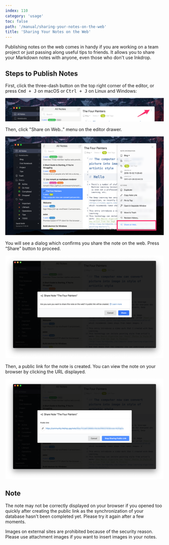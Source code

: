 ```yaml
---
index: 110
category: 'usage'
toc: false
path: '/manual/sharing-your-notes-on-the-web'
title: 'Sharing Your Notes on the Web'
---
```


Publishing notes on the web comes in handy if you are working on a team project or just passing along useful tips to friends.
It allows you to share your Markdown notes with anyone, even those who don't use Inkdrop.

## Steps to Publish Notes

First, click the three-dash button on the top right corner of the editor, or press <kbd>Cmd + J</kbd> on macOS or <kbd>Ctrl + J</kbd> on Linux and Windows:

![“Share Note” button](./sharing-notes_button.png)

Then, click "Share on Web.." menu on the editor drawer.

!["Share on Web.." menu](./sharing-notes_menu.png)

You will see a dialog which confirms you share the note on the web. Press “Share” button to proceed.

![Confirmation Dialog](./sharing-notes_confirmation.png)

Then, a public link for the note is created. You can view the note on your browser by clicking the URL displayed.

![Generated Public Link](./sharing-notes_link.png)

## Note

The note may not be correctly displayed on your browser if you opened too quickly after creating the public link as the synchronization of your database hasn't been completed yet.
Please try it again after a few moments.

Images on external sites are prohibited because of the security reason. Please use attachment images if you want to insert images in your notes.

